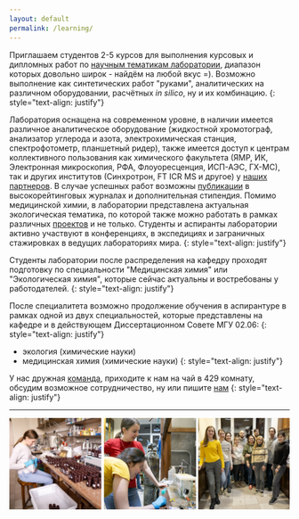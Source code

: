 ```yaml
---
layout: default
permalink: /learning/
---
```


Приглашаем студентов 2-5 курсов для выполнения курсовых и дипломных работ по [научным тематикам лаборатории](/science/), диапазон которых довольно широк - найдём на любой вкус =). Возможно выполнение как синтетических работ "руками", аналитических на различном оборудовании, расчётных *in silico*, ну и их комбинацию.
{: style="text-align: justify"}

Лаборатория оснащена на современном уровне, в наличии имеется различное аналитическое оборудование (жидкостной хромотограф, анализатор углерода и азота, электрохимическая станция, спектрофотометр, планшетный ридер), также имеется доступ к центрам коллективного пользования как химического факультета (ЯМР, ИК, Электронная микроскопия, РФА, Флоуоресценция, ИСП-АЭС, ГХ-МС), так и других институтов (Синхротрон, FT ICR MS и другое) у [наших партнеров](/mgumus/). В случае успешных работ возможны [публикации](/publications/) в высокорейтинговых журналах и дополнительная стипендия. Помимо медицинской химии, в лаборатории представлена актуальная экологическая тематика, по которой также можно работать в рамках различных [проектов](/projects/) и не только. Студенты и аспиранты лаборатории активно участвуют в конференциях, в экспедициях и заграничных стажировках в ведущих лабораториях мира.
{: style="text-align: justify"}

Студенты лаборатории после распределения на кафедру проходят подготовку по специальности "Медицинская химия" или "Экологическая химия", которые сейчас актуальны и востребованы у работодателей.
{: style="text-align: justify"}

После специалитета возможно продолжение обучения в аспирантуре в рамках одной из двух специальностей, которые представлены на кафедре и в действующем Диссертационном Совете МГУ 02.06:
{: style="text-align: justify"}
- экология (химические науки)
- медицинская химия (химические науки)
{: style="text-align: justify"}

У нас дружная [команда](/people/), приходите к нам на чай в 429 комнату, обсудим возможное сотрудничество, ну или пишите [нам](/contacts/) 
{: style="text-align: justify"}

<hr color="white">
<img src="/assets/images/site-logo/430.jpg" />